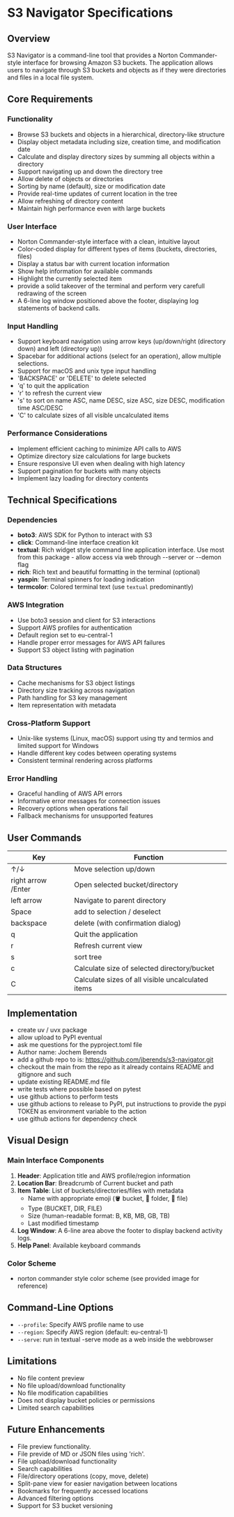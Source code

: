 # S3 Navigator Specifications

## Overview
S3 Navigator is a command-line tool that provides a Norton Commander-style interface for browsing Amazon S3 buckets. The application allows users to navigate through S3 buckets and objects as if they were directories and files in a local file system.

## Core Requirements

### Functionality
- Browse S3 buckets and objects in a hierarchical, directory-like structure
- Display object metadata including size, creation time, and modification date
- Calculate and display directory sizes by summing all objects within a directory
- Support navigating up and down the directory tree
- Allow delete of objects or directories
- Sorting by name (default), size or modification date
- Provide real-time updates of current location in the tree
- Allow refreshing of directory content
- Maintain high performance even with large buckets

### User Interface
- Norton Commander-style interface with a clean, intuitive layout
- Color-coded display for different types of items (buckets, directories, files)
- Display a status bar with current location information
- Show help information for available commands
- Highlight the currently selected item
- provide a solid takeover of the terminal and perform very carefull redrawing of the screen
- A 6-line log window positioned above the footer, displaying log statements of backend calls.

### Input Handling
- Support keyboard navigation using arrow keys (up/down/right (directory down) and left (directory up))
- Spacebar for additional actions (select for an operation), allow multiple selections. 
- Support for macOS and unix type input handling
- 'BACKSPACE' or 'DELETE' to delete selected
- 'q' to quit the application
- 'r' to refresh the current view
- 's' to sort on name ASC, name DESC, size ASC, size DESC, modification time ASC/DESC
- 'C' to calculate sizes of all visible uncalculated items

### Performance Considerations
- Implement efficient caching to minimize API calls to AWS
- Optimize directory size calculations for large buckets
- Ensure responsive UI even when dealing with high latency
- Support pagination for buckets with many objects
- Implement lazy loading for directory contents

## Technical Specifications

### Dependencies
- **boto3**: AWS SDK for Python to interact with S3
- **click**: Command-line interface creation kit
- **textual**: Rich widget style command line application interface. Use most from this package - allow access via web through --server or --demon flag
- **rich**: Rich text and beautiful formatting in the terminal (optional)
- **yaspin**: Terminal spinners for loading indication
- **termcolor**: Colored terminal text (use `textual` predominantly)

### AWS Integration
- Use boto3 session and client for S3 interactions
- Support AWS profiles for authentication
- Default region set to eu-central-1
- Handle proper error messages for AWS API failures
- Support S3 object listing with pagination

### Data Structures
- Cache mechanisms for S3 object listings
- Directory size tracking across navigation
- Path handling for S3 key management
- Item representation with metadata

### Cross-Platform Support
- Unix-like systems (Linux, macOS) support using tty and termios and limited support for Windows
- Handle different key codes between operating systems
- Consistent terminal rendering across platforms

### Error Handling
- Graceful handling of AWS API errors
- Informative error messages for connection issues
- Recovery options when operations fail
- Fallback mechanisms for unsupported features

## User Commands

| Key | Function |
|-----|----------|
| ↑/↓ | Move selection up/down |
| right arrow /Enter | Open selected bucket/directory |
| left arrow | Navigate to parent directory |
| Space | add to selection / deselect |
| backspace | delete (with confirmation dialog) |
| q | Quit the application |
| r | Refresh current view |
| s | sort tree |
| c | Calculate size of selected directory/bucket |
| C | Calculate sizes of all visible uncalculated items |

## Implementation 

- create uv / uvx package
- allow upload to PyPI eventual
- ask me questions for the pyproject.toml file
- Author name: Jochem Berends
- add a github repo to is: https://github.com/jberends/s3-navigator.git
- checkout the main from the repo as it already contains README and gitignore and such
- update existing README.md file
- write tests where possible based on pytest
- use github actions to perform tests
- use github actions to release to PyPI, put instructions to provide the pypi TOKEN as environment variable to the action
- use github actions for dependency check

## Visual Design

### Main Interface Components
1. **Header**: Application title and AWS profile/region information
2. **Location Bar**: Breadcrumb of Current bucket and path
3. **Item Table**: List of buckets/directories/files with metadata
   - Name with appropriate emoji (🪣 bucket, 📁 folder, 📄 file)
   - Type (BUCKET, DIR, FILE)
   - Size (human-readable format: B, KB, MB, GB, TB)
   - Last modified timestamp
4. **Log Window**: A 6-line area above the footer to display backend activity logs.
5. **Help Panel**: Available keyboard commands

### Color Scheme
- norton commander style color scheme (see provided image for reference)

## Command-Line Options
- `--profile`: Specify AWS profile name to use
- `--region`: Specify AWS region (default: eu-central-1)
- `--serve`: run in textual -serve mode as a web inside the webbrowser

## Limitations
- No file content preview
- No file upload/download functionality
- No file modification capabilities
- Does not display bucket policies or permissions
- Limited search capabilities

## Future Enhancements
- File preview functionality.
- File previde of MD or JSON files using 'rich'.
- File upload/download functionality
- Search capabilities
- File/directory operations (copy, move, delete)
- Split-pane view for easier navigation between locations
- Bookmarks for frequently accessed locations
- Advanced filtering options
- Support for S3 bucket versioning
